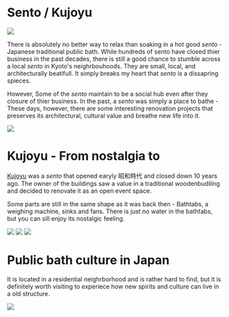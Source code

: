 # Sento / Kujoyu

![](kujoyu8.jpg)

There is absolutely no better way to relax than soaking in a hot good _sento_ - Japanese traditional public bath. While hundreds of sento have closed thier business in the past decades, there is still a good chance to stumble across a local _sento_ in Kyoto's neighrbouhoods. They are small, local, and architecturally beatifull. It simply breaks my heart that _sento_ is a dissapring spieces.

However, Some of the _sento_ maintain to be a social hub even after they closure of thier business. In the past, a _sento_ was simply a place to bathe - These days, however, there are some interesting renovation projects that preserves its architectural, cultural value and breathe new life into it.

![](kujoyu4.jpg)

# Kujoyu - From nostalgia to

[Kujoyu](https://kujoyu.com/rentalspace/) was a _sento_ that opened earyly 昭和時代 and closed down 10 years ago. The owner of the buildings saw a value in a traditional woodenbudiling and decided to renovate it as an open event space.

Some parts are still in the same shape as it was back then - Bathtabs, a weighing machine, sinks and fans. There is just no water in the bathtabs, but you can sill enjoy its nostalgic feeling.

![](kujoyu2.jpg)
![](kujoyu3.jpg)
![](kujoyu6.jpg)

# Public bath culture in Japan

It is located in a residential neighrborhood and is rather hard to find, but it is definitely worth visiting to experiece how new spirits and culture can live in a old structure.

![](kujoyu7.jpg)
